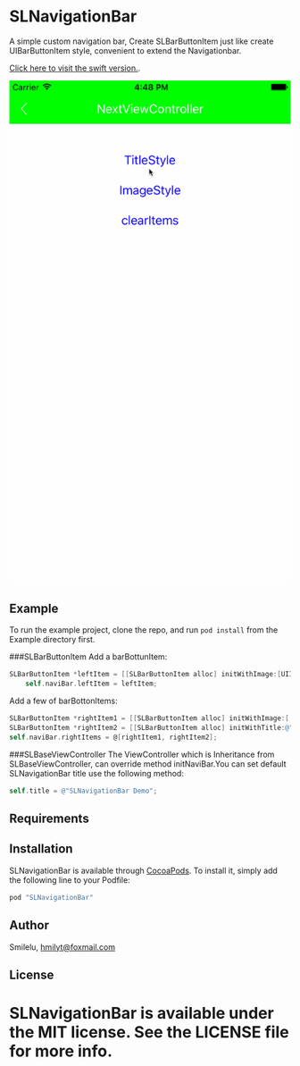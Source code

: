# SLNavigationBar

A simple custom navigation bar, Create SLBarButtonItem just like create UIBarButtonItem style, convenient to extend the Navigationbar.

[Click here to visit the swift version.](https://github.com/smilelu/SSLNavigationBar).

![](./screenshots/navigationDemo.gif)

## Example

To run the example project, clone the repo, and run `pod install` from the Example directory first.

###SLBarButtonItem
Add a barBottunItem: 
```objective-c
SLBarButtonItem *leftItem = [[SLBarButtonItem alloc] initWithImage:[UIImage imageNamed:@"titlebar_user"] target:self action:@selector(userClick:)];
    self.naviBar.leftItem = leftItem;
```

Add a few of barBottonItems:
```objective-c
SLBarButtonItem *rightItem1 = [[SLBarButtonItem alloc] initWithImage:[  UIImage imageNamed:@"titlebar_more"] target:self action:@selector(rightItemClick:)];
SLBarButtonItem *rightItem2 = [[SLBarButtonItem alloc] initWithTitle:@"删除" target:self action:@selector(rightItemClick:)];
self.naviBar.rightItems = @[rightItem1, rightItem2];
```

###SLBaseViewController
The ViewController which is Inheritance from SLBaseViewController, can override method initNaviBar.You can set default SLNavigationBar title use the following method:
```objective-c
self.title = @"SLNavigationBar Demo";
```


## Requirements

## Installation

SLNavigationBar is available through [CocoaPods](http://cocoapods.org). To install
it, simply add the following line to your Podfile:

```ruby
pod "SLNavigationBar"
```

## Author

Smilelu, hmilyt@foxmail.com

## License

SLNavigationBar is available under the MIT license. See the LICENSE file for more info.
=======
